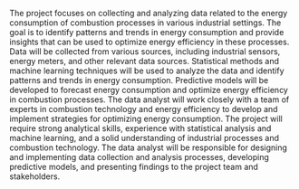 The project focuses on collecting and analyzing data related to the energy consumption of combustion processes in various industrial settings.
The goal is to identify patterns and trends in energy consumption and provide insights that can be used to optimize energy efficiency in these processes.
Data will be collected from various sources, including industrial sensors, energy meters, and other relevant data sources.
Statistical methods and machine learning techniques will be used to analyze the data and identify patterns and trends in energy consumption.
Predictive models will be developed to forecast energy consumption and optimize energy efficiency in combustion processes.
The data analyst will work closely with a team of experts in combustion technology and energy efficiency to develop and implement strategies for optimizing energy consumption.
The project will require strong analytical skills, experience with statistical analysis and machine learning, and a solid understanding of industrial processes and combustion technology.
The data analyst will be responsible for designing and implementing data collection and analysis processes, developing predictive models, and presenting findings to the project team and stakeholders.
